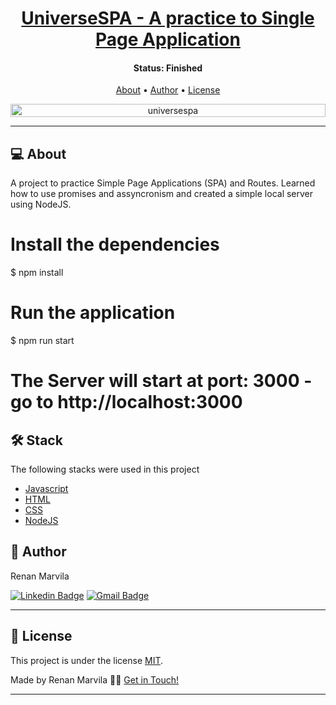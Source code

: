 <h1 align="center">
    <a href="#"> UniverseSPA - A practice to Single Page Application </a>
</h1>


<h4 align="center"> 
	 Status: Finished
</h4>

<p align="center">
 <a href="#-About">About</a> •
 <a href="#-author">Author</a> • 
 <a href="#-License">License</a>
</p>

<p align="center" style="display: flex; align-items: flex-start; justify-content: center;">
  <img alt="universespa" title="#univspa" src=".app/assets/UniverseSPA.png" width="100%">

</p>

---

## 💻 About

A project to practice Simple Page Applications (SPA) and Routes. Learned how to use promises and assyncronism and created a
simple local server using NodeJS.

# Install the dependencies
$ npm install

# Run the application 
$ npm run start

# The Server will start at port: 3000 - go to http://localhost:3000

## 🛠 Stack

The following stacks were used in this project

- [Javascript](https://developer.mozilla.org/pt-BR/docs/Web/JavaScript)
- [HTML](https://developer.mozilla.org/pt-BR/docs/Web/HTML)
- [CSS](https://developer.mozilla.org/pt-BR/docs/Web/CSS)
- [NodeJS](https://nodejs.org/en/)

## 🦸 Author

Renan Marvila

[![Linkedin Badge](https://img.shields.io/badge/-Marvila-blue?style=flat-square&logo=Linkedin&logoColor=white&link=https://www.linkedin.com/in/renanmarvila/)](https://www.linkedin.com/in/renanmarvila/) 
[![Gmail Badge](https://img.shields.io/badge/-renan.marvilla@gmail.com-c14438?style=flat-square&logo=Gmail&logoColor=white&link=mailto:renan.marvilla@gmail.com)](mailto:renan.marvilla@gmail.com)

---

## 📝 License

This project is under the license [MIT](./LICENSE).

Made by Renan Marvila 👋🏽 [Get in Touch!](Https://www.linkedin.com/in/renanmarvila/)

---
